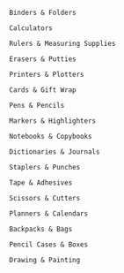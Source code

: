 
    Binders & Folders

    Calculators 

    Rulers & Measuring Supplies

    Erasers & Putties

    Printers & Plotters

    Cards & Gift Wrap

    Pens & Pencils

    Markers & Highlighters
  
    Notebooks & Copybooks 

    Dictionaries & Journals

    Staplers & Punches

    Tape & Adhesives

    Scissors & Cutters

    Planners & Calendars

    Backpacks & Bags

    Pencil Cases & Boxes 

    Drawing & Painting



